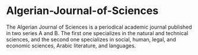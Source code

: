 # Algerian-Journal-of-Sciences
The Algerian Journal of Sciences is a periodical academic journal published in two series A and B.   The first one specializes in the natural and technical sciences, and the second one specializes in social, human, legal, and economic sciences, Arabic literature, and languages.
